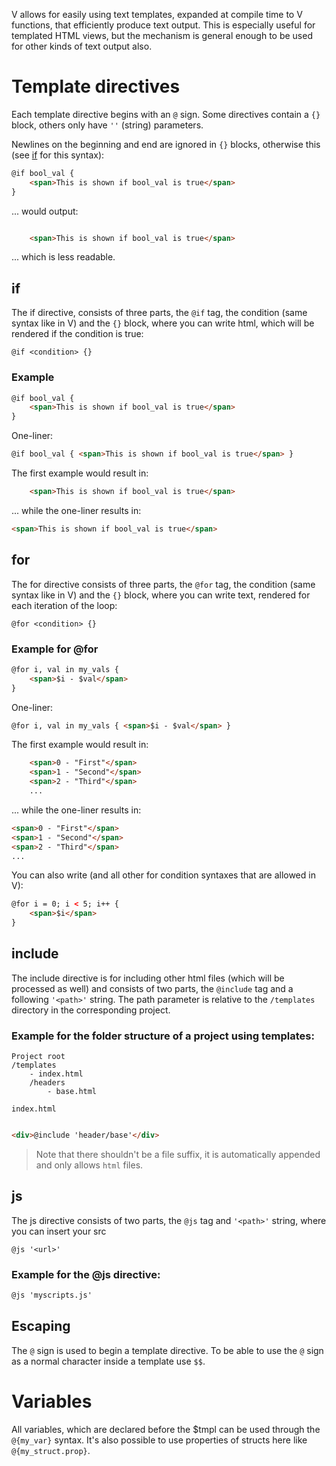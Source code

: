 V allows for easily using text templates, expanded at compile time to
V functions, that efficiently produce text output. This is especially
useful for templated HTML views, but the mechanism is general enough
to be used for other kinds of text output also.

# Template directives

Each template directive begins with an `@` sign.
Some directives contain a `{}` block, others only have `''` (string) parameters.

Newlines on the beginning and end are ignored in `{}` blocks,
otherwise this (see [if](#if) for this syntax):

```html
@if bool_val {
    <span>This is shown if bool_val is true</span>
}
```

... would output:

```html

    <span>This is shown if bool_val is true</span>

```

... which is less readable.

## if

The if directive, consists of three parts, the `@if` tag, the condition (same syntax like in V)
and the `{}` block, where you can write html, which will be rendered if the condition is true:

```
@if <condition> {}
```

### Example

```html
@if bool_val {
    <span>This is shown if bool_val is true</span>
}
```

One-liner:

```html
@if bool_val { <span>This is shown if bool_val is true</span> }
```

The first example would result in:

```html
    <span>This is shown if bool_val is true</span>
```

... while the one-liner results in:

```html
<span>This is shown if bool_val is true</span>
```

## for

The for directive consists of three parts, the `@for` tag,
the condition (same syntax like in V) and the `{}` block,
where you can write text, rendered for each iteration of the loop:

```
@for <condition> {}
```

### Example for @for

```html
@for i, val in my_vals {
    <span>$i - $val</span>
}
```

One-liner:

```html
@for i, val in my_vals { <span>$i - $val</span> }
```

The first example would result in:

```html
    <span>0 - "First"</span>
    <span>1 - "Second"</span>
    <span>2 - "Third"</span>
    ...
```

... while the one-liner results in:

```html
<span>0 - "First"</span>
<span>1 - "Second"</span>
<span>2 - "Third"</span>
...
```

You can also write (and all other for condition syntaxes that are allowed in V):

```html
@for i = 0; i < 5; i++ {
    <span>$i</span>
}
```

## include

The include directive is for including other html files (which will be processed as well)
and consists of two parts, the `@include` tag and a following `'<path>'` string.
The path parameter is relative to the `/templates` directory in the corresponding project.

### Example for the folder structure of a project using templates:

```
Project root
/templates
    - index.html
    /headers
        - base.html
```

`index.html`

```html

<div>@include 'header/base'</div>
```

> Note that there shouldn't be a file suffix,
> it is automatically appended and only allows `html` files.

## js

The js directive consists of two parts, the `@js` tag and `'<path>'` string,
where you can insert your src

```
@js '<url>'
```

### Example for the @js directive:

```html
@js 'myscripts.js'
```

## Escaping

The `@` sign is used to begin a template directive. To be able to use the `@` sign as a normal character inside a template use `$$`.

# Variables

All variables, which are declared before the $tmpl can be used through the `@{my_var}` syntax.
It's also possible to use properties of structs here like `@{my_struct.prop}`.
